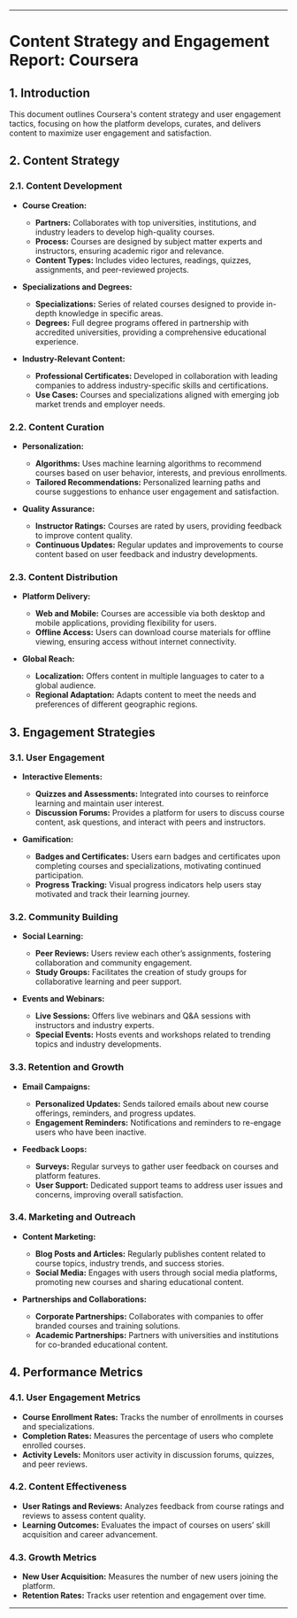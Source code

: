 
---

# **Content Strategy and Engagement Report: Coursera**

## **1. Introduction**

This document outlines Coursera's content strategy and user engagement tactics, focusing on how the platform develops, curates, and delivers content to maximize user engagement and satisfaction.

## **2. Content Strategy**

### **2.1. Content Development**

- **Course Creation:** 
  - **Partners:** Collaborates with top universities, institutions, and industry leaders to develop high-quality courses.
  - **Process:** Courses are designed by subject matter experts and instructors, ensuring academic rigor and relevance.
  - **Content Types:** Includes video lectures, readings, quizzes, assignments, and peer-reviewed projects.

- **Specializations and Degrees:**
  - **Specializations:** Series of related courses designed to provide in-depth knowledge in specific areas.
  - **Degrees:** Full degree programs offered in partnership with accredited universities, providing a comprehensive educational experience.

- **Industry-Relevant Content:**
  - **Professional Certificates:** Developed in collaboration with leading companies to address industry-specific skills and certifications.
  - **Use Cases:** Courses and specializations aligned with emerging job market trends and employer needs.

### **2.2. Content Curation**

- **Personalization:**
  - **Algorithms:** Uses machine learning algorithms to recommend courses based on user behavior, interests, and previous enrollments.
  - **Tailored Recommendations:** Personalized learning paths and course suggestions to enhance user engagement and satisfaction.

- **Quality Assurance:**
  - **Instructor Ratings:** Courses are rated by users, providing feedback to improve content quality.
  - **Continuous Updates:** Regular updates and improvements to course content based on user feedback and industry developments.

### **2.3. Content Distribution**

- **Platform Delivery:**
  - **Web and Mobile:** Courses are accessible via both desktop and mobile applications, providing flexibility for users.
  - **Offline Access:** Users can download course materials for offline viewing, ensuring access without internet connectivity.

- **Global Reach:**
  - **Localization:** Offers content in multiple languages to cater to a global audience.
  - **Regional Adaptation:** Adapts content to meet the needs and preferences of different geographic regions.

## **3. Engagement Strategies**

### **3.1. User Engagement**

- **Interactive Elements:**
  - **Quizzes and Assessments:** Integrated into courses to reinforce learning and maintain user interest.
  - **Discussion Forums:** Provides a platform for users to discuss course content, ask questions, and interact with peers and instructors.

- **Gamification:**
  - **Badges and Certificates:** Users earn badges and certificates upon completing courses and specializations, motivating continued participation.
  - **Progress Tracking:** Visual progress indicators help users stay motivated and track their learning journey.

### **3.2. Community Building**

- **Social Learning:**
  - **Peer Reviews:** Users review each other’s assignments, fostering collaboration and community engagement.
  - **Study Groups:** Facilitates the creation of study groups for collaborative learning and peer support.

- **Events and Webinars:**
  - **Live Sessions:** Offers live webinars and Q&A sessions with instructors and industry experts.
  - **Special Events:** Hosts events and workshops related to trending topics and industry developments.

### **3.3. Retention and Growth**

- **Email Campaigns:**
  - **Personalized Updates:** Sends tailored emails about new course offerings, reminders, and progress updates.
  - **Engagement Reminders:** Notifications and reminders to re-engage users who have been inactive.

- **Feedback Loops:**
  - **Surveys:** Regular surveys to gather user feedback on courses and platform features.
  - **User Support:** Dedicated support teams to address user issues and concerns, improving overall satisfaction.

### **3.4. Marketing and Outreach**

- **Content Marketing:**
  - **Blog Posts and Articles:** Regularly publishes content related to course topics, industry trends, and success stories.
  - **Social Media:** Engages with users through social media platforms, promoting new courses and sharing educational content.

- **Partnerships and Collaborations:**
  - **Corporate Partnerships:** Collaborates with companies to offer branded courses and training solutions.
  - **Academic Partnerships:** Partners with universities and institutions for co-branded educational content.

## **4. Performance Metrics**

### **4.1. User Engagement Metrics**

- **Course Enrollment Rates:** Tracks the number of enrollments in courses and specializations.
- **Completion Rates:** Measures the percentage of users who complete enrolled courses.
- **Activity Levels:** Monitors user activity in discussion forums, quizzes, and peer reviews.

### **4.2. Content Effectiveness**

- **User Ratings and Reviews:** Analyzes feedback from course ratings and reviews to assess content quality.
- **Learning Outcomes:** Evaluates the impact of courses on users’ skill acquisition and career advancement.

### **4.3. Growth Metrics**

- **New User Acquisition:** Measures the number of new users joining the platform.
- **Retention Rates:** Tracks user retention and engagement over time.

---
